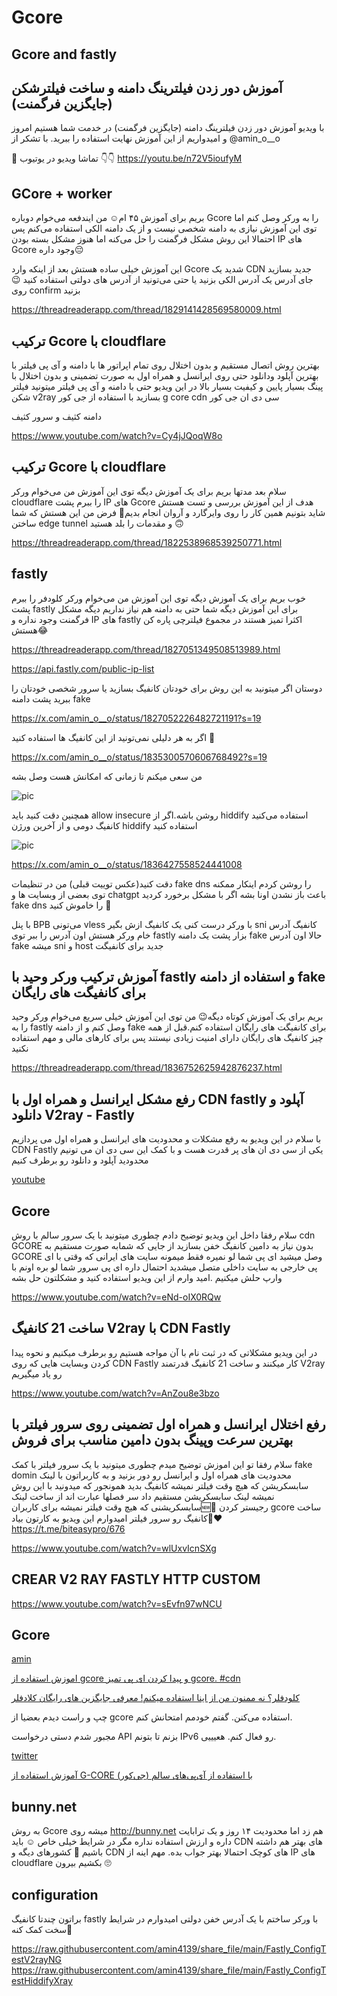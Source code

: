 # Gcore

## Gcore and fastly



##  آموزش دور زدن فیلترینگ دامنه و ساخت فیلترشکن (جایگزین فرگمنت)


با ویدیو آموزش دور زدن فیلترینگ دامنه (جایگزین فرگمنت) در خدمت شما هستیم امروز و امیدواریم از این آموزش نهایت استفاده را ببرید. با تشکر از @amin_o__o
 

🔗 تماشا ویدیو در یوتیوب 👇👇
https://youtu.be/n72V5ioufyM



## GCore + worker


بریم برای آموزش ۴۵ ام☺️ من ایندفعه می‌خوام دوباره Gcore را به ورکر وصل کنم اما توی این آموزش نیازی به دامنه شخصی نیست و از یک دامنه الکی استفاده می‌کنم پس احتمالا این روش مشکل فرگمنت را حل می‌کنه اما هنوز مشکل بسته بودن IP های Gcore وجود داره😔 


این آموزش خیلی ساده هستش بعد از اینکه وارد Gcore شدید یک CDN جدید بسازید جای آدرس یک آدرس الکی بزنید یا حتی می‌تونید از آدرس های دولتی استفاده کنید 😉 روی confirm بزنید 


https://threadreaderapp.com/thread/1829141428569580009.html


## ترکیب Gcore با cloudflare

بهترین روش اتصال مستقیم و بدون اختلال روی تمام اپراتور ها با دامنه و آی پی فیلتر با بهترین آپلود ودانلود حتی روی ایرانسل و همراه اول به صورت تضمینی و بدون اختلال با پینگ بسیار پایین و کیفیت بسیار بالا در این ویدیو حتی با دامنه و آی پی فیلتر میتونید فیلتر شکن v2ray بسازید با استفاده از جی کور g core cdn سی دی ان جی کور



دامنه کثیف و سرور کثیف

https://www.youtube.com/watch?v=Cy4jJQoqW8o



## ترکیب Gcore با cloudflare

سلام بعد مدتها بریم برای یک آموزش دیگه توی این آموزش من می‌خوام ورکر cloudflare را ببرم پشت IP های Gcore هدف از این آموزش بررسی و تست هستش شاید بتونیم همین کار را روی وایرگارد و آروان انجام بدیم🤷 فرض من این هستش که شما ساختن edge tunnel و مقدمات را بلد هستید 🙃 

https://threadreaderapp.com/thread/1822538968539250771.html

## fastly

خوب بریم برای یک آموزش دیگه توی این آموزش من می‌خوام ورکر کلودفر را ببرم پشت fastly برای این آموزش دیگه شما حتی به دامنه هم نیاز نداریم دیگه مشکل فرگمنت وجود نداره و IP های fastly اکثرا تمیز هستند در مجموع فیلترچی پاره کن هستش😂 

https://threadreaderapp.com/thread/1827051349508513989.html

https://api.fastly.com/public-ip-list


دوستان اگر میتونید به این روش برای خودتان کانفیگ‌ بسازید یا سرور شخصی خودتان را ببرید پشت دامنه fake 

https://x.com/amin_o__o/status/1827052226482721191?s=19

اگر به هر دلیلی نمی‌تونید از این کانفیگ‌ ها استفاده کنید 🙏

https://x.com/amin_o__o/status/1835300570606768492?s=19

من سعی میکنم تا زمانی که امکانش هست وصل بشه

![pic](https://pbs.twimg.com/media/GXxNG_xWQAAiihI?format=png&name=small)

همچنین دقت کنید باید allow insecure روشن باشه.اگر از hiddify استفاده می‌کنید کانفیگ‌ دومی و از آخرین ورژن hiddify استفاده کنید 

![pic](https://pbs.twimg.com/media/GXxNIZDXYAAcJIE?format=jpg&name=large)

https://x.com/amin_o__o/status/1836427558524441008


دقت کنید(عکس توییت قبلی) من در تنظیمات fake dns را روشن کردم اینکار ممکنه توی بعضی از وبسایت ها و chatgpt باعث باز نشدن اونا بشه اگر با مشکل برخورد کردید fake dns را خاموش کنید 🙏

با پنل BPB می‌تونی vless با ورکر درست کنی یک کانفیگ‌ ازش بگیر sni کانفیگ‌ آدرس خام ورکر هستش اون آدرس را ببر توی fastly بزار پشت یک دامنه fake حالا اون آدرس fake میشه sni و host جدید برای کانفیگت



## آموزش ترکیب ورکر وحید با fastly و استفاده از دامنه fake برای کانفیگت های رایگان


بریم برای یک آموزش کوتاه دیگه😉 من توی این آموزش خیلی سریع می‌خوام ورکر وحید را به fastly وصل کنم و از دامنه fake برای کانفیگت های رایگان استفاده کنم.قبل از همه چیز کانفیگ‌ های رایگان دارای امنیت زیادی نیستند پس برای کارهای مالی و مهم استفاده نکنید


https://threadreaderapp.com/thread/1836752625942876237.html



##  رفع مشکل ایرانسل و همراه اول با CDN fastly آپلود و دانلود V2ray - Fastly 

با سلام در این ویدیو به رفع مشکلات و محدودیت های ایرانسل و همراه اول می پردازیم CDN Fastly یکی از سی دی ان های پر قدرت هست و با کمک این سی دی ان می تونیم محدودید آپلود و دانلود رو برطرف کنیم

[youtube](https://www.youtube.com/watch?v=Fpn6ZIP-8UU)




## Gcore

سلام رفقا داخل این ویدیو توضیح دادم چطوری میتونید با یک سرور سالم با روش cdn GCORE بدون نیاز به دامین کانفیگ خفن بسازید از جایی که شمابه صورت مستقیم به GCORE وصل میشید ای پی شما لو نمیره فقط میمونه سایت های ایرانی که وقتی با ای پی خارجی به سایت داخلی متصل میشدید احتمال داره ای پی سرور شما لو بره اونم با وارپ حلش میکنیم .امید وارم از این ویدیو استفاده کنید و مشکلتون حل بشه

https://www.youtube.com/watch?v=eNd-oIX0RQw



## ساخت 21 کانفیگ V2ray با CDN Fastly 

در این ویدیو مشکلاتی که در ثبت نام با آن مواجه هستیم رو برطرف میکنیم و نحوه پیدا کردن وبسایت هایی که روی CDN Fastly کار میکنند و ساخت 21 کانفیگ قدرتمند V2ray رو یاد میگیریم

https://www.youtube.com/watch?v=AnZou8e3bzo



##  رفع اختلال ایرانسل و همراه اول تضمینی روی سرور فیلتر با بهترین سرعت وپینگ بدون دامین مناسب برای فروش 


سلام رفقا تو این اموزش‌ توضیح میدم چطوری میتونید با یک سرور فیلتر با کمک fake domin محدودیت های همراه اول و ایرانسل رو دور بزنید و به کاربراتون با لینک سابسکریشن که هیچ وقت فیلتر نمیشه کانفیگ بدید
همونجور که میدونید با این روش نمیشه لینک سابسکریشن مستقیم داد
سر فصلها عبارت اند از
ساخت لینک سابسکریشنی که هیچ وقت فیلتر نمیشه برای کاربران🆕🎉
رجیستر کردن gcore
ساخت کانفیگ رو سرور فیلتر
امیدوارم این ویدیو به کارتون بیاد🙏❤️
https://t.me/biteasypro/676


https://www.youtube.com/watch?v=wlUxvIcnSXg



##  CREAR V2 RAY FASTLY HTTP CUSTOM 

https://www.youtube.com/watch?v=sEvfn97wNCU


## Gcore


[amin](https://threadreaderapp.com/thread/1667191394887163906.html)

[ اموزش استفاده از gcore و پیدا کردن ای پی تمیز gcore. #cdn ](https://www.youtube.com/watch?v=fIBnImTUY_M)


[ کلودفلر؟ نه ممنون من از اینا استفاده میکنم! معرفی جایگزین های رایگان کلادفلر ](https://www.youtube.com/watch?v=STe5s-xjEF0)


چپ و راست دیدم بعضیا از gcore استفاده می‌کنن. گفتم خودمم امتحانش کنم.

مجبور شدم دستی درخواست API بزنم تا بتونم IPv6 رو فعال کنم. هعیییی.

[twitter](https://threadreaderapp.com/thread/1781697748875546941.html)


[آموزش استفاده از G-CORE (جی‌کور) با استفاده از آی‌پی‌های سالم](https://telegra.ph/%D8%A2%D9%85%D9%88%D8%B2%D8%B4-%D8%A7%D8%B3%D8%AA%D9%81%D8%A7%D8%AF%D9%87-%D8%A7%D8%B2-G-CORE-%D8%AC%DB%8C%E2%80%8C%DA%A9%D9%88%D8%B1-%D8%A8%D8%A7-%D8%A7%D8%B3%D8%AA%D9%81%D8%A7%D8%AF%D9%87-%D8%A7%D8%B2-%D8%A2%DB%8C%E2%80%8C%D9%BE%DB%8C%E2%80%8C%D9%87%D8%A7%DB%8C-%D8%B3%D8%A7%D9%84%D9%85-05-11-2)




## bunny.net

به روش Gcore میشه روی http://bunny.net هم زد اما محدودیت ۱۴ روز و یک ترابایت داره و ارزش استفاده نداره مگر در شرایط خیلی خاص ☺️ باید CDN های بهتر هم داشته باشیم 🤷 کشورهای دیگه و CDN های کوچک احتمالا بهتر جواب بده. مهم اینه از IP های cloudflare بکشیم بیرون 🙄


## configuration

براتون چندتا کانفیگ fastly با ورکر ساختم با یک آدرس خفن دولتی امیدوارم در شرایط سخت کمک کنه🤞

https://raw.githubusercontent.com/amin4139/share_file/main/Fastly_ConfigTestV2rayNG
https://raw.githubusercontent.com/amin4139/share_file/main/Fastly_ConfigTestHiddifyXray


